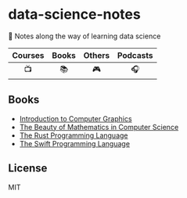 # data-science-notes

📖 Notes along the way of learning data science

| Courses | Books | Others | Podcasts |
| :-: | :-: | :-: | :-: |
| 📺 | 📚 | 🎮 | 🎧 |

## Books

- [Introduction to Computer Graphics][0]
- [The Beauty of Mathematics in Computer Science][1]
- [The Rust Programming Language][2]
- [The Swift Programming Language][3]

## License

MIT

<!-- Links --->
[0]: https://github.com/LitoMore/data-science-notes/tree/master/introduction-to-computer-graphics
[1]: https://github.com/LitoMore/data-science-notes/tree/master/the-beauty-of-mathematics-in-computer-science
[2]: https://github.com/LitoMore/data-science-notes/tree/master/the-rust-programming-language
[3]: https://github.com/LitoMore/data-science-notes/tree/master/the-swift-programming-language
